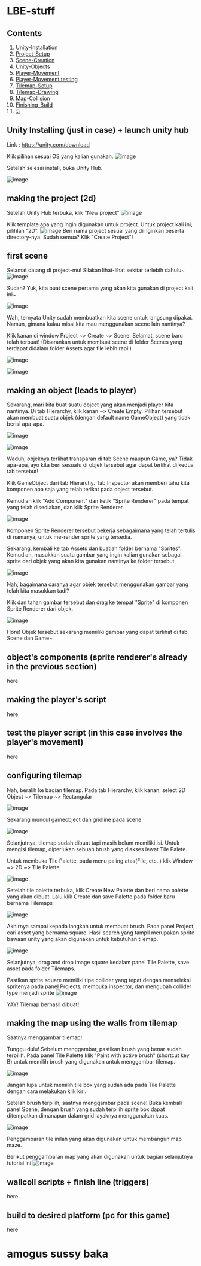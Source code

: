 # LBE-stuff

## Contents
1. [Unity-Installation](#unity-installing-just-in-case--launch-unity-hub)
2. [Project-Setup](#making-the-project-2d)
3. [Scene-Creation](#first-scene)
4. [Unity-Objects](#objects-components-sprite-renderers-already-in-the-previous-section)
5. [Player-Movement](#making-the-players-script)
6. [Player-Movement testing](#test-the-player-script-in-this-case-involves-the-players-movement)
7. [Tilemap-Setup](#configuring-tilemap)
8. [Tilemap-Drawing](#making-the-map-using-the-walls-from-tilemap)
9. [Map-Collision](#wallcoll-scripts--finish-line-triggers)
10. [Finishing-Build](#build-to-desired-platform-pc-for-this-game)
10. [ඞ](#amogus-sussy-baka)

## Unity Installing (just in case) + launch unity hub

Link : https://unity.com/download

Klik pilihan sesuai OS yang kalian gunakan.
![image](https://user-images.githubusercontent.com/80830860/194204319-a9e47691-bd1f-494e-8814-3121bf3740e1.png)

Setelah selesai install, buka Unity Hub.

![image](https://user-images.githubusercontent.com/80830860/194204458-1613e29c-5aff-42b0-ab5b-7e68a81424e6.png)

## making the project (2d)

Setelah Unity Hub terbuka, klik "New project"
![image](https://user-images.githubusercontent.com/80830860/194204509-b72f0ccf-1ae4-475f-8542-318de630edab.png)

Klik template apa yang ingin digunakan untuk project. Untuk project kali ini, pilihlah "2D".
![image](https://user-images.githubusercontent.com/80830860/194204707-3d107c8f-0119-4859-8ecf-d84b10556247.png)
Beri nama project sesuai yang diinginkan beserta directory-nya. Sudah semua? Klik "Create Project"!

## first scene

Selamat datang di project-mu! Silakan lihat-lihat sekitar terlebih dahulu~
![image](https://user-images.githubusercontent.com/80830860/194207690-abfdf661-2837-4284-8033-bba2cae02556.png)

Sudah? Yuk, kita buat scene pertama yang akan kita gunakan di project kali ini~

![image](https://user-images.githubusercontent.com/80830860/194207928-55ec2d05-bbd7-4da1-b316-e5b2d49b72d5.png)

Wah, ternyata Unity sudah membuatkan kita scene untuk langsung dipakai. Namun, gimana kalau misal kita mau menggunakan scene lain nantinya?

Klik kanan di window Project ~> Create ~> Scene. Selamat, scene baru telah terbuat! (Disarankan untuk membuat scene di folder Scenes yang terdapat didalam folder Assets agar file lebih rapi!)

![image](https://user-images.githubusercontent.com/80830860/194208096-57afad1e-e56a-4c4a-a50a-92937b3665ba.png)

![image](https://user-images.githubusercontent.com/80830860/194208462-576253f7-0810-4c5e-9ada-d92fb5e97627.png)

## making an object (leads to player)

Sekarang, mari kita buat suatu object yang akan menjadi player kita nantinya.
Di tab Hierarchy, klik kanan ~> Create Empty. Pilihan tersebut akan membuat suatu objek (dengan default name GameObject) yang tidak berisi apa-apa.

![image](https://user-images.githubusercontent.com/80830860/194211227-5d75139a-f40c-4ea4-8f68-a16b8af6aa6b.png)

![image](https://user-images.githubusercontent.com/80830860/194211605-5f81ca87-ed6e-4e67-af43-5d47ead0532e.png)

Waduh, objeknya terlihat transparan di tab Scene maupun Game, ya? Tidak apa-apa, ayo kita beri sesuatu di objek tersebut agar dapat terlihat di kedua tab tersebut!

Klik GameObject dari tab Hierarchy. Tab Inspector akan memberi tahu kita komponen apa saja yang telah terikat pada object tersebut.

Kemudian klik "Add Component" dan ketik "Sprite Renderer" pada tempat yang telah disediakan, dan klik Sprite Renderer.

![image](https://user-images.githubusercontent.com/80830860/194212154-48577817-7740-483b-bb7b-f5a7e5f023f7.png)

Komponen Sprite Renderer tersebut bekerja sebagaimana yang telah tertulis di namanya, untuk me-render sprite yang tersedia.

Sekarang, kembali ke tab Assets dan buatlah folder bernama "Sprites". Kemudian, masukkan suatu gambar yang ingin kalian gunakan sebagai sprite dari objek yang akan kita gunakan nantinya ke folder tersebut.

![image](https://user-images.githubusercontent.com/80830860/194212488-7b7f9115-642c-46fa-a73c-6161ee3503a7.png)

Nah, bagaimana caranya agar objek tersebut menggunakan gambar yang telah kita masukkan tadi?

Klik dan tahan gambar tersebut dan drag ke tempat "Sprite" di komponen Sprite Renderer dari objek.

![image](https://user-images.githubusercontent.com/80830860/194212757-65297856-01f5-4c8b-bd12-d33f2ce6b3a8.png)

Hore! Objek tersebut sekarang memiliki gambar yang dapat terlihat di tab Scene dan Game~

## object's components (sprite renderer's already in the previous section)

here

## making the player's script 

here

## test the player script (in this case involves the player's movement)

here

## configuring tilemap

Nah, beralih ke bagian tilemap. Pada tab Hierarchy, klik kanan, select 2D Object ~> Tilemap ~> Rectangular

![image](https://user-images.githubusercontent.com/92420947/194599776-8083733e-a69f-40cd-82c4-a953f59216e2.png)

Sekarang muncul gameobject dan gridline pada scene

![image](https://user-images.githubusercontent.com/92420947/194601411-70335c6b-713c-4d7a-a21b-a9564bbe7773.png)

Selanjutnya, tilemap sudah dibuat tapi masih belum memiliki isi. Untuk mengisi tilemap, diperlukan sebuah brush yang diakses lewat Tile Palete.

Untuk membuka Tile Palette, pada menu paling atas(File, etc. ) klik Window ~> 2D ~> Tile Palette

![image](https://user-images.githubusercontent.com/92420947/194599551-94f5586a-63c2-4014-9341-c603f3f78618.png)

Setelah tile palette terbuka, klik Create New Palette dan beri nama palette yang akan dibuat. Lalu klik Create dan save Palette pada folder baru bernama Tilemaps

![image](https://user-images.githubusercontent.com/92420947/194603837-4acf9885-cf44-4e6b-9f41-09cf7a62e2b2.png)

Akhirnya sampai kepada langkah untuk membuat brush. Pada panel Project, cari asset yang bernama square. Hasil search yang tampil merupakan sprite bawaan unity yang akan digunakan untuk kebutuhan tilemap.

![image](https://user-images.githubusercontent.com/92420947/194605583-44504678-4424-46e7-ba1d-d54f602e452a.png)

Selanjutnya, drag and drop image square kedalam panel Tile Palette, save asset pada folder Tilemaps. 

Pastikan sprite square memiliki tipe collider yang tepat dengan menseleksi spritenya pada panel Projects, membuka inspector, dan mengubah collider type menjadi sprite
![image](https://user-images.githubusercontent.com/92420947/194613241-540a4016-af0b-4d6a-9202-63114b82e498.png)


YAY! Tilemap berhasil dibuat!

## making the map using the walls from tilemap

Saatnya menggambar tilemap!

Tunggu dulu! Sebelum menggambar, pastikan brush yang benar sudah terpilih.
Pada panel Tile Palette klik "Paint with active brush" (shortcut key B) untuk memilih brush yang digunakan untuk menggambar tilemap. 

![image](https://user-images.githubusercontent.com/92420947/194611455-3472d6b3-804a-48cb-9b10-485b01fbb297.png)

Jangan lupa untuk memilih tile box yang sudah ada pada Tile Palette dengan cara melakukan klik kiri. 

Setelah brush terpilih, saatnya menggambar pada scene!
Buka kembali panel Scene, dengan brush yang sudah terpilih sprite box dapat ditempatkan dimanapun dalam grid layaknya menggunakan kuas.

![image](https://user-images.githubusercontent.com/92420947/194616094-78202584-e5de-4096-9725-d904edbc9b5c.png)

Penggambaran tile inilah yang akan digunakan untuk membangun map maze.

Berikut penggambaran map yang akan digunakan untuk bagian selanjutnya tutorial ini
![image](https://user-images.githubusercontent.com/92420947/194616768-b61af141-f284-46f1-a6b9-7e2c581794a9.png)

## wallcoll scripts + finish line (triggers)

here

## build to desired platform (pc for this game)

here

# amogus sussy baka
